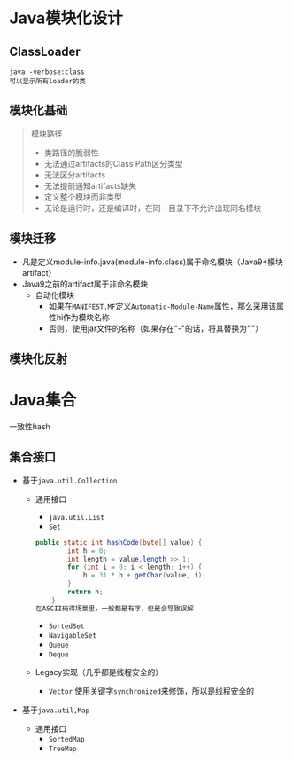 # Java模块化设计

## ClassLoader

```shell
java -verbose:class
可以显示所有loader的类
```

## 模块化基础

>模块路径
>
>- 类路径的脆弱性
>  - 无法通过artifacts的Class Path区分类型
>  - 无法区分artifacts
>  - 无法提前通知artifacts缺失
>- 定义整个模块而非类型
>- 无论是运行时，还是编译时，在同一目录下不允许出现同名模块

## 模块迁移

- 凡是定义module-info.java(module-info.class)属于命名模块（Java9+模块artifact）
- Java9之前的artifact属于非命名模块
  - 自动化模块
    - 如果在`MANIFEST.MF`定义`Automatic-Module-Name`属性，那么采用该属性hi作为模块名称
    - 否则，使用jar文件的名称（如果存在"-"的话，将其替换为"."）

## 模块化反射

# Java集合

一致性hash



## 集合接口

- 基于`java.util.Collection`

  - 通用接口

    - `java.util.List`
    - `Set`

    ```java
    public static int hashCode(byte[] value) {
            int h = 0;
            int length = value.length >> 1;
            for (int i = 0; i < length; i++) {
                h = 31 * h + getChar(value, i);
            }
            return h;
        }
    在ASCII码得场景里，一般都是有序，但是会导致误解
    ```

    - `SortedSet`
    - `NavigableSet`
    - `Queue`
    - `Deque`
    
  - Legacy实现（几乎都是线程安全的）

    - `Vector` 使用关键字`synchronized`来修饰，所以是线程安全的

- 基于`java.util,Map`

  - 通用接口
    - `SortedMap`
    - `TreeMap`